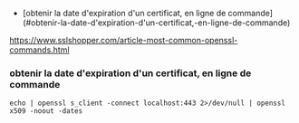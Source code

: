 * [obtenir la date d'expiration d'un certificat, en ligne de commande] (#obtenir-la-date-d'expiration-d'un-certificat,-en-ligne-de-commande) 

https://www.sslshopper.com/article-most-common-openssl-commands.html

### obtenir la date d'expiration d'un certificat, en ligne de commande

`echo | openssl s_client -connect localhost:443 2>/dev/null | openssl x509 -noout -dates`


